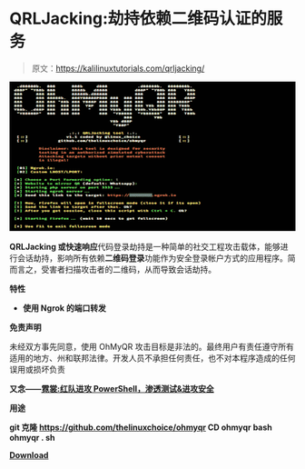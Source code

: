 # QRLJacking:劫持依赖二维码认证的服务

> 原文：<https://kalilinuxtutorials.com/qrljacking/>

[![QRLJacking : Hijack Services That Relies On QR Code Authentication](img//a06245454340bb0a2fb4787d2280a949.png "QRLJacking : Hijack Services That Relies On QR Code Authentication")](https://1.bp.blogspot.com/--KPnfGm6kos/XtSL1yStxPI/AAAAAAAAGhM/mRrfQk3hJAUjJgGe-pGWHjaYmLkbIjx9wCLcBGAsYHQ/s1600/OhMyQR%25281%2529.png)

**QRLJacking 或快速响应**代码登录劫持是一种简单的社交工程攻击载体，能够进行会话劫持，影响所有依赖**二维码登录**功能作为安全登录帐户方式的应用程序。简而言之，受害者扫描攻击者的二维码，从而导致会话劫持。

**特性**

*   **使用 Ngrok 的端口转发**

**免责声明**

未经双方事先同意，使用 OhMyQR 攻击目标是非法的。最终用户有责任遵守所有适用的地方、州和联邦法律。开发人员不承担任何责任，也不对本程序造成的任何误用或损坏负责

**又念——[霓裳:红队进攻 PowerShell，渗透测试&进攻安全](https://kalilinuxtutorials.com/nishang/)**

**用途**

**git 克隆 https://github.com/thelinuxchoice/ohmyqr
CD ohmyqr
bash ohmyqr . sh**

[**Download**](https://github.com/thelinuxchoice/ohmyqr)